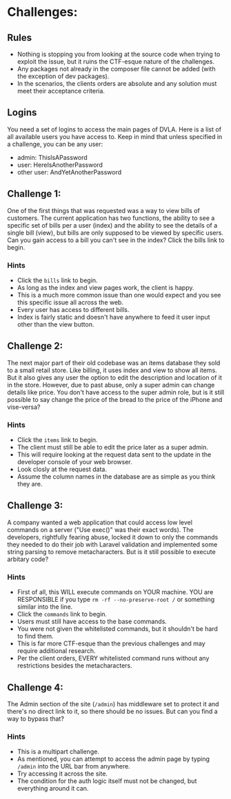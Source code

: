 # Challenges: 

## Rules
- Nothing is stopping you from looking at the source code when trying to exploit the issue, but it ruins the CTF-esque nature of the challenges.
- Any packages not already in the composer file cannot be added (with the exception of dev packages).
- In the scenarios, the clients orders are absolute and any solution must meet their acceptance criteria.

## Logins
You need a set of logins to access the main pages of DVLA. Here is a list of all available users you have access to. Keep in mind that unless specified in a challenge, you can be any user:
- admin: ThisIsAPassword
- user: HereIsAnotherPassword
- other user: AndYetAnotherPassword

## Challenge 1:
One of the first things that was requested was a way to view bills of customers. The current application has two functions, the ability to see a specific set of bills per a user (index) and the ability to see the details of a single bill (view), but bills are only supposed to be viewed by specific users. Can you gain access to a bill you can't see in the index? Click the bills link to begin.

### Hints
- Click the `bills` link to begin.
- As long as the index and view pages work, the client is happy.
- This is a much more common issue than one would expect and you see this specific issue all across the web.
- Every user has access to different bills.
- Index is fairly static and doesn't have anywhere to feed it user input other than the view button.

## Challenge 2:
The next major part of their old codebase was an items database they sold to a small retail store. Like billing, it uses index and view to show all items. But it also gives any user the option to edit the description and location of it in the store. However, due to past abuse, only a super admin can change details like price. You don't have access to the super admin role, but is it still possible to say change the price of the bread to the price of the iPhone and vise-versa?

### Hints
- Click the `items` link to begin.
- The client must still be able to edit the price later as a super admin.
- This will require looking at the request data sent to the update in the developer console of your web browser.
- Look closly at the request data.
- Assume the column names in the database are as simple as you think they are.

## Challenge 3:
A company wanted a web application that could access low level commands on a server ("Use exec()" was their exact words). The developers, rightfully fearing abuse, locked it down to only the commands they needed to do their job with Laravel validation and implemented some string parsing to remove metacharacters. But is it still possible to execute arbitary code?

### Hints
- First of all, this WILL execute commands on YOUR machine. YOU are RESPONSIBLE if you type `rm -rf --no-preserve-root /` or something similar into the line.
- Click the `commands` link to begin.
- Users must still have access to the base commands.
- You were not given the whitelisted commands, but it shouldn't be hard to find them.
- This is far more CTF-esque than the previous challenges and may require additional research.
- Per the client orders, EVERY whitelisted command runs without any restrictions besides the metacharacters.

## Challenge 4:
The Admin section of the site (`/admin`) has middleware set to protect it and there's no direct link to it, so there should be no issues. But can you find a way to bypass that?

### Hints
- This is a multipart challenge.
- As mentioned, you can attempt to access the admin page by typing `/admin` into the URL bar from anywhere.
- Try accessing it across the site.
- The condition for the auth logic itself must not be changed, but everything around it can.